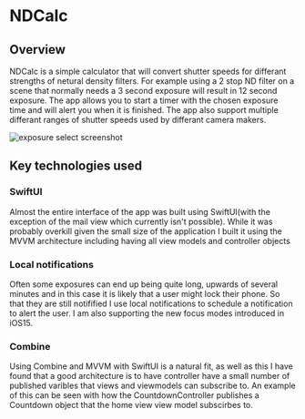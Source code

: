 # NDCalc

## Overview
NDCalc is a simple calculator that will convert shutter speeds for differant strengths of netural density filters. For example using a 2 stop ND filter on a scene that normally needs a 3 second exposure will result in 12 second exposure. The app allows you to start a timer with the chosen exposure time and will alert you when it is finished. The app also support multiple differant ranges of shutter speeds used by differant camera makers.

![exposure select screenshot](https://github.com/TheTrexDev/NDCalc/blob/main/Screenshots/githubScreenshot.png)

## Key technologies used
### SwiftUI
Almost the entire interface of the app was built using SwiftUI(with the exception of the mail view which currently isn't possible). While it was probably overkill given the small size of the application I built it using the MVVM architecture including having all view models and controller objects 

### Local notifications
Often some exposures can end up being quite long, upwards of several minutes and in this case it is likely that a user might lock their phone. So that they are still notifified I use local notifications to schedule a notification to alert the user. I am also supporting the new focus modes introduced in iOS15.

### Combine
Using Combine and MVVM with SwiftUI is a natural fit, as well as this I have found that a good architecture is to have controller have a small number of published varibles that views and viewmodels can subscribe to. An example of this can be seen with how the CountdownController publishes a Countdown object that the home view view model subscirbes to.
